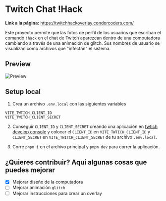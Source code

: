 # Twitch Chat !Hack

**Link a la página:** https://twitchhackoverlay.condorcoders.com/

Este proyecto permite que las fotos de perfil de los usuarios que escriban el comando `!hack` en el chat de Twitch aparezcan dentro de una computadora cambiando a través de una animación de glitch. Sus nombres de usuario se visualizan como archivos que "infectan" el sistema.

## Preview

![Preview](./src/assets/preview.gif)

## Setup local

1. Crea un archivo `.env.local` con las siguientes variables

```
VITE_TWTICH_CLIENT_ID
VITE_TWITCH_CLIENT_SECRET
```

2. Conseguir `CLIENT_ID` y `CLIENT_SECRET` creando una aplicación en [twtich develop console](https://dev.twitch.tv/console) y colocar el `CLIENT_ID` en `VITE_TWTICH_CLIENT_ID` y `CLIENT_SECRET` en `VITE_TWITCH_CLIENT_SECRET` de tu archivo `.env.local`.

3. Corre `pnpm i` en el archivo principal y `pnpm dev` para correr la aplicación.

## ¿Quieres contribuir? Aquí algunas cosas que puedes mejorar

- [x] Mejorar diseño de la computadora
- [ ] Mejorar animación `glitch`
- [ ] Mejorar instrucciones para crear un overlay
